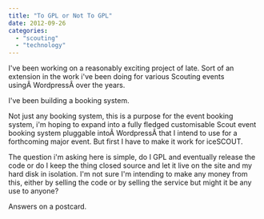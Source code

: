 ```yaml
---
title: "To GPL or Not To GPL"
date: 2012-09-26
categories: 
  - "scouting"
  - "technology"
---
```


I've been working on a reasonably exciting project of late. Sort of an extension in the work i've been doing for various Scouting events usingÂ WordpressÂ over the years.

I've been building a booking system.

Not just any booking system, this is a purpose for the event booking system, i'm hoping to expand into a fully fledged customisable Scout event booking system pluggable intoÂ WordpressÂ that I intend to use for a forthcoming major event. But first I have to make it work for iceSCOUT.

The question i'm asking here is simple, do I GPL and eventually release the code or do I keep the thing closed source and let it live on the site and my hard disk in isolation. I'm not sure I'm intending to make any money from this, either by selling the code or by selling the service but might it be any use to anyone?

Answers on a postcard.
